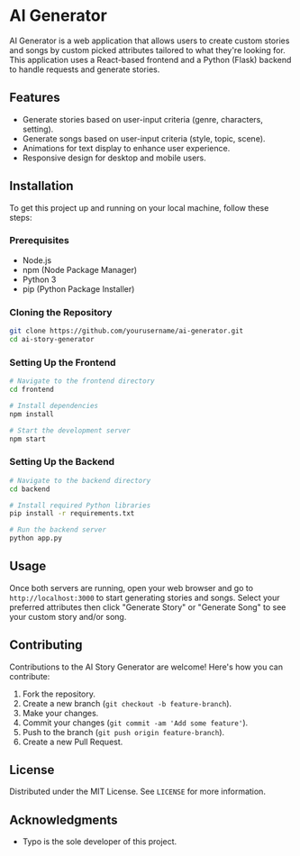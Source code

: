 
# AI Generator

AI Generator is a web application that allows users to create custom stories and songs by custom picked attributes tailored to what they're looking for. This application uses a React-based frontend and a Python (Flask) backend to handle requests and generate stories.

## Features

- Generate stories based on user-input criteria (genre, characters, setting).
- Generate songs based on user-input criteria (style, topic, scene).
- Animations for text display to enhance user experience.
- Responsive design for desktop and mobile users.

## Installation

To get this project up and running on your local machine, follow these steps:

### Prerequisites

- Node.js
- npm (Node Package Manager)
- Python 3
- pip (Python Package Installer)

### Cloning the Repository

```bash
git clone https://github.com/yourusername/ai-generator.git
cd ai-story-generator
```

### Setting Up the Frontend

```bash
# Navigate to the frontend directory
cd frontend

# Install dependencies
npm install

# Start the development server
npm start
```

### Setting Up the Backend

```bash
# Navigate to the backend directory
cd backend

# Install required Python libraries
pip install -r requirements.txt

# Run the backend server
python app.py
```

## Usage

Once both servers are running, open your web browser and go to `http://localhost:3000` to start generating stories and songs. Select your preferred attributes then click "Generate Story" or "Generate Song" to see your custom story and/or song.

## Contributing

Contributions to the AI Story Generator are welcome! Here's how you can contribute:

1. Fork the repository.
2. Create a new branch (`git checkout -b feature-branch`).
3. Make your changes.
4. Commit your changes (`git commit -am 'Add some feature'`).
5. Push to the branch (`git push origin feature-branch`).
6. Create a new Pull Request.

## License

Distributed under the MIT License. See `LICENSE` for more information.

## Acknowledgments

- Typo is the sole developer of this project.
